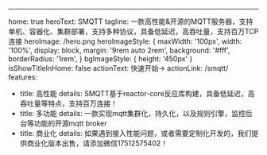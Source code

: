 ---
home: true
heroText: SMQTT
tagline: 一款高性能&开源的MQTT服务器，支持单机、容器化、集群部署，支持多种协议，具备低延迟，高吞吐量，支持百万TCP连接
heroImage: /hero.png
heroImageStyle: {
   maxWidth: '100px',
   width: '100%',
   display: block,
   margin: '9rem auto 2rem',
   background: '#fff',
   borderRadius: '1rem',
}
bgImageStyle: {
  height: '450px'
}
isShowTitleInHome: false
actionText: 快速开始→
actionLink: /smqtt/
features:

- title: 高性能
  details: SMQTT基于reactor-core反应库构建，具备低延迟，高吞吐量等特点，支持百万连接！
- title: 多功能
  details: 一款实现mqtt集群化，持久化，以及规则引擎，监控后台等功能的开源mqtt broker
- title: 商业化
  details: 
     如果遇到接入性能问题，或者需要定制化开发的，我们提供商业化版本出售，请添加微信17512575402！



